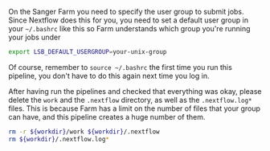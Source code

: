 
On the Sanger Farm you need to specify the user group to submit jobs. Since Nextflow does this for you, you need to set a default user group in your `~/.bashrc` like this so Farm understands which group you're running your jobs under

```bash
export LSB_DEFAULT_USERGROUP=your-unix-group
```

Of course, remember to `source ~/.bashrc` the first time you run this pipeline, you don't have to do this again next time you log in.

After having run the pipelines and checked that everything was okay, please delete the `work` and the `.nextflow` directory, as well as the `.nextflow.log*` files. This is because Farm has a limit on the number of files that your group can have, and this pipeline creates a huge number of them.

```bash
rm -r ${workdir}/work ${workdir}/.nextflow
rm ${workdir}/.nextflow.log*
```
